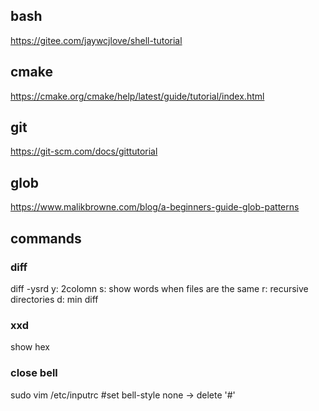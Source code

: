 ## bash

<https://gitee.com/jaywcjlove/shell-tutorial>

## cmake 

<https://cmake.org/cmake/help/latest/guide/tutorial/index.html>

## git

<https://git-scm.com/docs/gittutorial>

## glob
<https://www.malikbrowne.com/blog/a-beginners-guide-glob-patterns>


## commands
### diff
diff -ysrd
y: 2colomn
s: show words when files are the same
r: recursive directories
d: min diff

### xxd
show hex

### close bell
sudo vim /etc/inputrc
#set bell-style none
-> delete '#'
